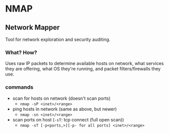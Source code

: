 # NMAP
## Network Mapper

Tool for network exploration and security auditing.

### What? How?
Uses raw IP packets to determine available hosts on network, what services they are offering, what OS they're running, and packet filters/firewalls they use.

### commands
- scan for hosts on network (doesn't scan ports)
  - `nmap -sP <inet>/<range>`
- ping hosts in network (same as above, but newer)
  - `nmap -sn <inet>/<range>`
- scan ports on host (`-sT`: tcp connect (full open scan))
  - `nmap -sT [-p<ports,>][-p- for all ports] <inet>/<range>`
